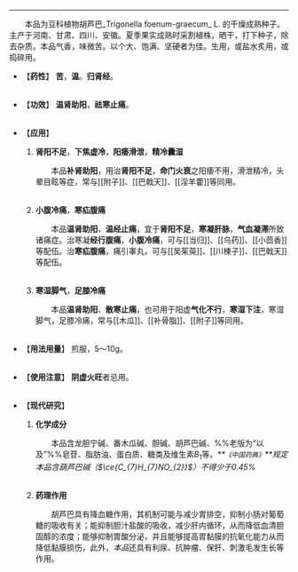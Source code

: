 ---
&emsp;&emsp;本品为豆科植物胡芦巴_Trigonella foenum-graecum_ L. 的干燥成熟种子。主产于河南、甘肃、四川、安徽。夏季果实成熟时采割植株，晒干，打下种子，除去杂质。本品气香，味微苦。以个大、饱满、坚硬者为佳。生用，或盐水炙用，或捣碎用。

- 【**药性**】
	**苦**，**温**。**归肾经**。<br></br>

- 【**功效**】
	**温肾助阳**，**祛寒止痛**。<br></br>

- 【**应用**】
	1. **肾阳不足**，**下焦虚冷**，**阳痿滑泄**，**精冷囊湿**
		
		&emsp;&emsp;本品**补肾助阳**，用治**肾阳不足**，**命门火衰**之阳痿不用，滑泄精冷，头晕目眩等症，常与[[附子]]、[[巴戟天]]、[[淫羊藿]]等同用。<br></br>
	
	2. **小腹冷痛**，**寒疝腹痛**
		
		&emsp;&emsp;本品**温肾助阳**<dfn>、</dfn>**温经止痛**，宜于**肾阳不足**，**寒凝肝脉**，**气血凝滞**所致诸痛症。治寒凝**经行腹痛**，**小腹冷痛**，可与[[当归]]、[[乌药]]、[[小茴香]]等配伍。治**寒疝腹痛**，痛引睾丸，可与[[吴茱萸]]、[[川楝子]]、[[巴戟天]]等配伍。<br></br>
	
	3. **寒湿脚气**，**足膝冷痛**
		
		&emsp;&emsp;本品**温肾助阳**<dfn>、</dfn>**散寒止痛**，也可用于阳虚**气化不行**，**寒湿下注**，寒湿脚气，足膝冷痛，常与[[木瓜]]、[[补骨脂]]、[[附子]]等同用。<br></br>

- 【**用法用量**】
	煎服，5～10g。<br></br>

- 【**使用注意**】
	**阴虚火旺**者忌用。<br></br>

- 【**现代研究**】
	1. **化学成分**
		
		&emsp;&emsp;本品含龙胆宁碱、番木瓜碱、胆碱、胡芦巴碱<dfn>、</dfn>%%老版为“以及”%%皂苷、脂肪油、蛋白质、糖类及维生素$B_{1}$等。<dfn>**`《中国药典》`**规定本品含葫芦巴碱（$\ce{C_{7}H_{7}NO_{2}}$）不得少于0.45%</dfn><br></br>
	
	2. **药理作用**
		
		&emsp;&emsp;胡芦巴具有降血糖作用，其机制可能与减少胃排空，抑制小肠对葡萄糖的吸收有关；能抑制胆汁盐酸的吸收，减少肝内循环，从而降低血清胆固醇的浓度；能够抑制胃酸分泌，并且能够提高胃黏膜的抗氧化能力从而降低黏膜损伤，此外，<dfn>本品</dfn>还具有利尿、抗肿瘤、保肝、刺激毛发生长等作用。